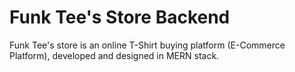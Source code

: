 # Funk Tee's Store Backend

Funk Tee's store is an online T-Shirt buying platform (E-Commerce Platform), developed and designed in MERN stack.
